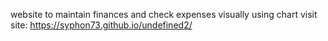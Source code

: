 website to maintain finances and check expenses visually using chart
visit site: https://syphon73.github.io/undefined2/
